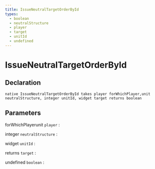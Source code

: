 ```yaml
---
title: IssueNeutralTargetOrderById
types:
  - boolean
  - neutralStructure
  - player
  - target
  - unitId
  - undefined
---
```


# IssueNeutralTargetOrderById

## Declaration

```jass
native IssueNeutralTargetOrderById takes player forWhichPlayer,unit neutralStructure, integer unitId, widget target returns boolean
```

## Parameters
forWhichPlayerunit `player`
: 

integer `neutralStructure`
: 

widget `unitId`
: 

returns `target`
: 

undefined `boolean`
: 
